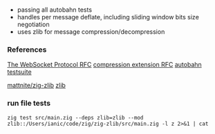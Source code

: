 ###

* passing all autobahn tests
* handles per message deflate, including sliding window bits size negotiation
* uses zlib for message compression/decompression

### References


[The WebSocket Protocol RFC](https://www.rfc-editor.org/rfc/rfc6455)
[compression extension RFC](https://www.rfc-editor.org/rfc/rfc7692)
[autobahn testsuite](https://github.com/crossbario/autobahn-testsuite)

[mattnite/zig-zlib](https://github.com/mattnite/zig-zlib)
[zlib](https://www.zlib.net/manual.html#Advanced)

<!--
https://bugs.chromium.org/p/chromium/issues/detail?id=691074
https://www.igvita.com/2013/11/27/configuring-and-optimizing-websocket-compression/#parameters
-->

### run file tests
```
zig test src/main.zig --deps zlib=zlib --mod zlib::/Users/ianic/code/zig/zig-zlib/src/main.zig -l z 2>&1 | cat
```

